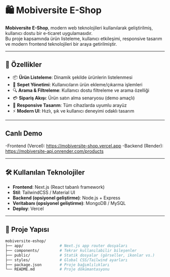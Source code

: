 # 🛍️ Mobiversite E-Shop

**Mobiversite E-Shop**, modern web teknolojileri kullanılarak geliştirilmiş, kullanıcı dostu bir e-ticaret uygulamasıdır.  
Bu proje kapsamında ürün listeleme, kullanıcı etkileşimi, responsive tasarım ve modern frontend teknolojileri bir araya getirilmiştir.

---

## 🚀 Özellikler

- 📦 **Ürün Listeleme**: Dinamik şekilde ürünlerin listelenmesi  
- 🛒 **Sepet Yönetimi**: Kullanıcıların ürün ekleme/çıkarma işlemleri  
- 🔍 **Arama & Filtreleme**: Kullanıcı dostu filtreleme ve arama özelliği  
- 💳 **Sipariş Akışı**: Ürün satın alma senaryosu (demo amaçlı)  
- 📱 **Responsive Tasarım**: Tüm cihazlarda uyumlu arayüz  
- ⚡ **Modern UI**: Hızlı, şık ve kullanıcı deneyimi odaklı tasarım  

---
## Canlı Demo
-Frontend (Vercel): https://mobiversite-shop.vercel.app
-Backend (Render): https://mobiversite-api.onrender.com/products

---
## 🛠️ Kullanılan Teknolojiler

- **Frontend**: Next.js (React tabanlı framework)  
- **Stil**: TailwindCSS / Material UI  
- **Backend (opsiyonel geliştirme)**: Node.js + Express  
- **Veritabanı (opsiyonel geliştirme)**: MongoDB / MySQL  
- **Deploy**: Vercel  

---

## 📂 Proje Yapısı

```bash
mobiversite-eshop/
├── app/                # Next.js app router dosyaları
├── components/         # Tekrar kullanılabilir bileşenler
├── public/             # Statik dosyalar (görseller, ikonlar vs.)
├── styles/             # Global CSS/Tailwind ayarları
├── package.json        # Proje bağımlılıkları
└── README.md           # Proje dökümantasyonu
